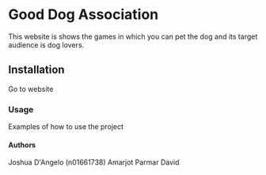 # Good Dog Association

This website is shows the games in which you can pet the dog and its target audience is dog lovers.

## Installation

Go to website

### Usage 

Examples of how to use the project

#### Authors 

Joshua D'Angelo (n01661738)
Amarjot Parmar
David 

